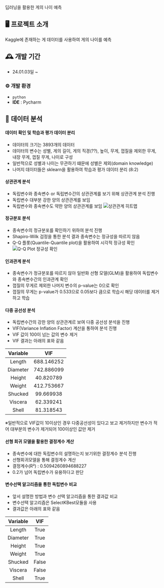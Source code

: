 딥러닝을 활용한 게의 나이 예측

## 🖥️ 프로젝트 소개
Kaggle에 존재하는 게 데이터를 사용하여 게의 나이를 예측
<br>

## 🕰️ 개발 기간
* 24.01.03일 ~

### ⚙️ 개발 환경
- `python`
- **IDE** : Pycharm

## 📌 데이터 분석
#### 데이터 확인 및 학습과 평가 데이터 분리
- 데이터의 크기는 3893개의 데이터
- 데이터의 변수는 성별, 게의 길이, 게의 직경(??), 높이, 무게, 껍질을 제외한 무게, 내장 무게, 껍질 무게, 나이로 구성
- 일반적으로 성별과 나이는 무관하기 떄문에 성별은 제외(domain knowledge)
- 나머지 데이터들은 sklearn을 활용하여 학습과 평가 데이터 분리 (8:2)

#### 상관관계 분석
- 독립변수와 종속변수 or 독립변수간의 상관관계를 보기 위해 상관관계 분석 진행
- 독립변수 대부분 강한 양의 상관관계를 보임
- 독립변수와 종속변수도 약한 양의 상관관계를 보임
![상관관계 히트맵](https://github.com/whcjfdudwkd/CrabAgePrediction/assets/70883264/32d3ed04-0e3a-4490-a603-b9e4f899d909)

#### 정규분포 분석
- 종속변수의 정규분포를 확인하기 위하여 분석 진행
- Shapiro-Wilk 검정을 통한 분석 결과 종속변수는 정규성을 따르지 않음
- Q-Q 플롯(Quantile-Quantile plot)을 활용하여 시각적 정규성 확인
![Q-Q Plot 정규성 확인](https://github.com/whcjfdudwkd/CrabAgePrediction/assets/70883264/17688a19-6db0-4568-bc72-aecddaa6db04)

#### 인과관계 분석
- 종속변수가 정규분포를 따르지 않아 일반화 선형 모델(GLM)을 활용하여 독립변수와 종속변수간의 인과관계 확인
- 껍질의 무게르 제외한 나머지 변수의 p-value는 0으로 확인
- 껍질의 무게는 p-value가 0.533으로 0.05보다 큼으로 학습시 해당 데이터를 제거하고 학습

#### 다중 공선성 분석
- 독립변수간의 강한 양의 상관관계르 보여 다중 공선성 분석을 진행
- VIF(Variance Inflation Factor) 계산을 통하여 분석 진행
- VIF 값이 100이 넘는 값의 변수 제거
- VIF 결과는 아래의 표와 같음

|Variable|VIF|
|:------:|:--------:|
|Length|688.146252|
|Diameter|742.886099|
|Height|40.820789|
|Weight|412.753667|
|Shucked|99.669938|
|Viscera|62.339241|
|Shell|81.318543|

※일반적으로 VIF값이 10이상인 경우 다중공선성이 있다고 보고 제거하지만 변수가 적어 대부분의 변수가 제거되어 100이상인 값만 제거

#### 선형 회귀 모델을 활용한 결정계수 계산
- 종속변수에 대한 독립변수의 설명하는지 보기위한 결정계수 분석 진행
- 선형회귀모델을 통해 결정계수 계산
- 결정계수(R²) : 0.5094260894688227
- 0.2가 넘어 독립변수가 유용하다고 판단
  
#### 변수선택 알고리즘을 통한 독립변수 비교
- 앞서 설명한 방법과 변수 선택 알고리즘을 통한 결과값 비교
- 변수선택 알고리즘은 SelectKBest모듈을 사용
- 결과값은 아래의 표와 같음

|Variable|VIF|
|:---:|:---:|
|Length|True|
|Diameter|True|
|Height|True|
|Weight|True|
|Shucked|False|
|Viscera|False|
|Shell|True|
